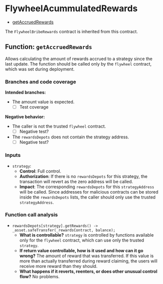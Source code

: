 # FlywheelAcummulatedRewards

- [getAccruedRewards](#function-getaccruedrewards)


The `FlywheelBribeRewards` contract is inherited from this contract.

## Function: `getAccruedRewards`

Allows calculating the amount of rewards accrued to a strategy since the last update. The function should be called only by the `flywheel` contract, which was set during deployment.

### Branches and code coverage

**Intended branches:**

- The amount value is expected.
  - [ ] Test coverage

**Negative behavior:**

- The caller is not the trusted `flywheel` contract.
  - [ ] Negative test?
- The `rewardsDepots` does not contain the strategy address.
  - [ ] Negative test?

### Inputs

- `strategy`:
  - **Control**: Full control.
  - **Authorization**: If there is no `rewardsDepots` for this strategy, the transaction will revert as the zero address will be called.
  - **Impact**: The corresponding `rewardsDepots` for this `strategyAddress` will be called. Since addresses for malicious contracts can be stored inside the `rewardsDepots` lists, the caller should only use the trusted `strategyAddress`.

### Function call analysis

- `rewardsDepots[strategy].getRewards() -> _asset.safeTransfer(_rewardsContract, balance);`
  - **What is controllable?** `strategy` is controlled by functions available only for the `flywheel` contract, which can use only the trusted `strategy`.
  - **If return value controllable, how is it used and how can it go wrong?** The amount of reward that was transferred. If this value is more than actually transferred during reward claiming, the users will receive more reward than they should.
  - **What happens if it reverts, reenters, or does other unusual control flow?** No problems.

